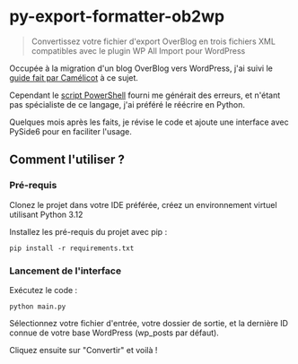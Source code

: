 # py-export-formatter-ob2wp

> Convertissez votre fichier d'export OverBlog en trois fichiers XML compatibles avec le plugin WP All Import pour WordPress

Occupée à la migration d'un blog OverBlog vers WordPress, j'ai suivi le [guide fait par Camélicot](https://cooklicot.fr/blog/migrer-depuis-overblog-vers-wordpress/) à ce sujet.

Cependant le [script PowerShell](https://github.com/jibap/Overblog2Wordpress) fourni me générait des erreurs, et n'étant pas spécialiste de ce langage, j'ai préféré le réécrire en Python.

Quelques mois après les faits, je révise le code et ajoute une interface avec PySide6 pour en faciliter l'usage.

## Comment l'utiliser ?
### Pré-requis

Clonez le projet dans votre IDE préférée, créez un environnement virtuel utilisant Python 3.12

Installez les pré-requis du projet avec pip :

`pip install -r requirements.txt`

### Lancement de l'interface

Exécutez le code :

`python main.py`

Sélectionnez votre fichier d'entrée, votre dossier de sortie, et la dernière ID connue de votre base WordPress (wp_posts par défaut).

Cliquez ensuite sur "Convertir" et voilà !
